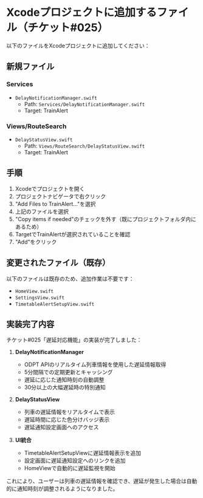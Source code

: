 # Xcodeプロジェクトに追加するファイル（チケット#025）

以下のファイルをXcodeプロジェクトに追加してください：

## 新規ファイル

### Services
- `DelayNotificationManager.swift`
  - Path: `Services/DelayNotificationManager.swift`
  - Target: TrainAlert

### Views/RouteSearch
- `DelayStatusView.swift`
  - Path: `Views/RouteSearch/DelayStatusView.swift`
  - Target: TrainAlert

## 手順
1. Xcodeでプロジェクトを開く
2. プロジェクトナビゲータで右クリック
3. "Add Files to TrainAlert..."を選択
4. 上記のファイルを選択
5. "Copy items if needed"のチェックを外す（既にプロジェクトフォルダ内にあるため）
6. TargetでTrainAlertが選択されていることを確認
7. "Add"をクリック

## 変更されたファイル（既存）

以下のファイルは既存のため、追加作業は不要です：
- `HomeView.swift`
- `SettingsView.swift` 
- `TimetableAlertSetupView.swift`

## 実装完了内容

チケット#025「遅延対応機能」の実装が完了しました：

1. **DelayNotificationManager**
   - ODPT APIのリアルタイム列車情報を使用した遅延情報取得
   - 5分間隔での定期更新とキャッシング
   - 遅延に応じた通知時刻の自動調整
   - 30分以上の大幅遅延時の特別通知

2. **DelayStatusView**
   - 列車の遅延情報をリアルタイムで表示
   - 遅延時間に応じた色分けバッジ表示
   - 遅延通知設定画面へのアクセス

3. **UI統合**
   - TimetableAlertSetupViewに遅延情報表示を追加
   - 設定画面に遅延通知設定へのリンクを追加
   - HomeViewで自動的に遅延監視を開始

これにより、ユーザーは列車の遅延情報を確認でき、遅延が発生した場合は自動的に通知時刻が調整されるようになりました。